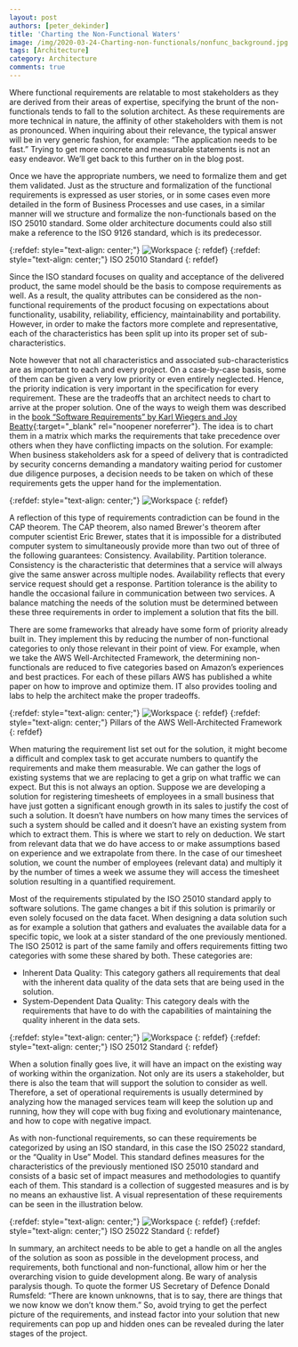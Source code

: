 ```yaml
---
layout: post
authors: [peter_dekinder]
title: 'Charting the Non-Functional Waters'
image: /img/2020-03-24-Charting-non-functionals/nonfunc_background.jpg
tags: [Architecture]
category: Architecture
comments: true
---
```

Where functional requirements are relatable to most stakeholders as they are derived from their areas of expertise, specifying the brunt of the non-functionals tends to fall to the solution architect. As these requirements are more technical in nature, the affinity of other stakeholders with them is not as pronounced. When inquiring about their relevance, the typical answer will be in very generic fashion, for example: “The application needs to be fast.” Trying to get more concrete and measurable statements is not an easy endeavor. We’ll get back to this further on in the blog post.

Once we have the appropriate numbers, we need to formalize them and get them validated. Just as the structure and formalization of the functional requirements is expressed as user stories, or in some cases even more detailed in the form of Business Processes and use cases, in a similar manner will we structure and formalize the non-functionals based on the ISO 25010 standard. Some older architecture documents could also still make a reference to the ISO 9126 standard, which is its predecessor.

{:refdef: style="text-align: center;"}
<img src="{{ '/img/2020-03-24-Charting-non-functionals/iso25010.png' | prepend: site.baseurl }}" alt="Workspace" class="image" style="margin:0px auto; max-width:100%">
{: refdef}
{:refdef: style="text-align: center;"}
ISO 25010 Standard
{: refdef}

Since the ISO standard focuses on quality and acceptance of the delivered product, the same model should be the basis to compose requirements as well. As a result, the quality attributes can be considered as the non-functional requirements of the product focusing on expectations about functionality, usability, reliability, efficiency, maintainability and portability. However, in order to make the factors more complete and representative, each of the characteristics has been split up into its proper set of sub-characteristics.
 
Note however that not all characteristics and associated sub-characteristics are as important to each and every project. On a case-by-case basis, some of them can be given a very low priority or even entirely neglected. Hence, the priority indication is very important in the specification for every requirement. These are the tradeoffs that an architect needs to chart to arrive at the proper solution. One of the ways to weigh them was described in the [book “Software Requirements” by Karl Wiegers and Joy Beatty](https://www.amazon.co.uk/Software-Requirements-Developer-Best-Practices/dp/0735679665/ref=sr_1_1){:target="_blank" rel="noopener noreferrer"}. The idea is to chart them in a matrix which marks the requirements that take precedence over others when they have conflicting impacts on the solution. For example: When business stakeholders ask for a speed of delivery that is contradicted by security concerns demanding a mandatory waiting period for customer due diligence purposes, a decision needs to be taken on which of these requirements gets the upper hand for the implementation. 

{:refdef: style="text-align: center;"}
<img src="{{ '/img/2020-03-24-Charting-non-functionals/nonfuncprios.png' | prepend: site.baseurl }}" alt="Workspace" class="image" style="margin:0px auto; max-width:100%">
{: refdef}
 
A reflection of this type of requirements contradiction can be found in the CAP theorem. The CAP theorem, also named Brewer's theorem after computer scientist Eric Brewer, states that it is impossible for a distributed computer system to simultaneously provide more than two out of three of the following guarantees: Consistency. Availability. Partition tolerance. Consistency is the characteristic that determines that a service will always give the same answer across multiple nodes. Availability reflects that every service request should get a response. Partition tolerance is the ability to handle the occasional failure in communication between two services. A balance matching the needs of the solution must be determined between these three requirements in order to implement a solution that fits the bill.

There are some frameworks that already have some form of priority already built in. They implement this by reducing the number of non-functional categories to only those relevant in their point of view. For example, when we take the AWS Well-Architected Framework, the determining non-functionals are reduced to five categories based on Amazon’s experiences and best practices. For each of these pillars AWS has published a white paper on how to improve and optimize them. IT also provides tooling and labs to help the architect make the proper tradeoffs. 
 
{:refdef: style="text-align: center;"}
<img src="{{ '/img/2020-03-24-Charting-non-functionals/awswellarch.png' | prepend: site.baseurl }}" alt="Workspace" class="image" style="margin:0px auto; max-width:100%">
{: refdef}
{:refdef: style="text-align: center;"}
Pillars of the AWS Well-Architected Framework
{: refdef}

When maturing the requirement list set out for the solution, it might become a difficult and complex task to get accurate numbers to quantify the requirements and make them measurable. We can gather the logs of existing systems that we are replacing to get a grip on what traffic we can expect. But this is not always an option. Suppose we are developing a solution for registering timesheets of employees in a small business that have just gotten a significant enough growth in its sales to justify the cost of such a solution. It doesn’t have numbers on how many times the services of such a system should be called and it doesn’t have an existing system from which to extract them. This is where we start to rely on deduction. We start from relevant data that we do have access to or make assumptions based on experience and we extrapolate from there. In the case of our timesheet solution, we count the number of employees (relevant data) and multiply it by the number of times a week we assume they will access the timesheet solution resulting in a quantified requirement.

Most of the requirements stipulated by the ISO 25010 standard apply to software solutions. The game changes a bit if this solution is primarily or even solely focused on the data facet. When designing a data solution such as for example a solution that gathers and evaluates the available data for a specific topic, we look at a sister standard of the one previously mentioned. The ISO 25012 is part of the same family and offers requirements fitting two categories with some these shared by both. These categories are:
* Inherent Data Quality: This category gathers all requirements that deal with the inherent data quality of the data sets that are being used in the solution.
* System-Dependent Data Quality: This category deals with the requirements that have to do with the capabilities of maintaining the quality inherent in the data sets.
 
{:refdef: style="text-align: center;"}
<img src="{{ '/img/2020-03-24-Charting-non-functionals/iso25012.png' | prepend: site.baseurl }}" alt="Workspace" class="image" style="margin:0px auto; max-width:100%">
{: refdef}
{:refdef: style="text-align: center;"}
ISO 25012 Standard
{: refdef}


When a solution finally goes live, it will have an impact on the existing way of working within the organization. Not only are its users a stakeholder, but there is also the team that will support the solution to consider as well. Therefore, a set of operational requirements is usually determined by analyzing how the managed services team will keep the solution up and running, how they will cope with bug fixing and evolutionary maintenance, and how to cope with negative impact.
 
As with non-functional requirements, so can these requirements be categorized by using an ISO standard, in this case the ISO 25022 standard, or the “Quality in Use” Model. This standard defines measures for the characteristics of the previously mentioned ISO 25010 standard and consists of a basic set of impact measures and methodologies to quantify each of them. This standard is a collection of suggested measures and is by no means an exhaustive list. A visual representation of these requirements can be seen in the illustration below.

{:refdef: style="text-align: center;"}
<img src="{{ '/img/2020-03-24-Charting-non-functionals/iso25022.png' | prepend: site.baseurl }}" alt="Workspace" class="image" style="margin:0px auto; max-width:100%">
{: refdef}
{:refdef: style="text-align: center;"}
ISO 25022 Standard
{: refdef}

In summary, an architect needs to be able to get a handle on all the angles of the solution as soon as possible in the development process, and requirements, both functional and non-functional, allow him or her the overarching vision to guide development along. Be wary of analysis paralysis though. To quote the former US Secretary of Defence Donald Rumsfeld: “There are known unknowns, that is to say, there are things that we now know we don’t know them.” So, avoid trying to get the perfect picture of the requirements, and instead factor into your solution that new requirements can pop up and hidden ones can be revealed during the later stages of the project.
